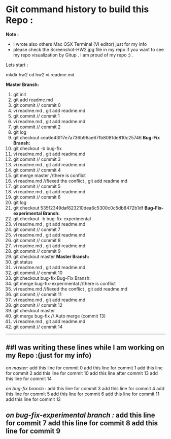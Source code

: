 
# Git command history to build this Repo :

**Note :**
* I wrote also others Mac OSX Terminal (VI editor) just for my info 
* please check the Screenshot-HW2.jpg file in my repo if you want to see my repo visualization by Gitup . I am proud of my repo :) .  

Lets start :

mkdir hw2
cd hw2
vi readme.md

**Master Bransh:**
1.	git init
2.	git add readme.md
3.	git commit   // commit 0
4.	vi readme.md  , git add readme.md
5.	git commit   // commit 1
6.	 vi readme.md  , git add readme.md
7.	git commit   // commit 2
8.	git log 
9.	git checkout cea6e43f17e7a736b96ae67fb8081de810c25746
**Bug-Fix Bransh:**
10.	git checkout -b bug-fix
11.	vi readme.md  , git add readme.md
12.	git commit   // commit 3
13.	vi readme.md  , git add readme.md
14.	git commit   // commit 4
15.	git merge master //there is conflict
16.	vi readme.md //fiexed the conflict , git add readme.md
17.	git commit   // commit 5
18.	vi readme.md  , git add readme.md
19.	git commit   // commit 6
20.	git log
21.	git checkout 535f2349daf823210dea6c5300c0c5db8472b1df
**Bug-Fix-experimental Bransh:**
22.	git checkout -b bug-fix-experimental
23.	vi readme.md  , git add readme.md
24.	git commit   // commit 7
25.	vi readme.md  , git add readme.md
26.	git commit   // commit 8
27.	vi readme.md  , git add readme.md
28.	git commit   // commit 9
29.	git checkout master
**Master Bransh:**
30.	git status
31.	vi readme.md  , git add readme.md
32.	git commit   // commit 10
33.	git checkout bug-fix
Bug-Fix Bransh:
34.	git merge bug-fix-experimental //there is conflict
35.	vi readme.md //fiexed the conflict , git add readme.md
36.	git commit   // commit 11
37.	vi readme.md  , git add readme.md
38.	git commit   // commit 12
39.	git checkout master
40.	git merge bug-fix // Auto merge (commit 13)
41.	vi readme.md  , git add readme.md
42.	git commit   // commit 14


------------------------------------------------
##I was writing these lines while I am working on my Repo :(just for my info) 
-----------------------------------
*on master:*
add this line for commit 0
add this line for commit 1
add this line for commit 2
add this line for commit 10
add this line after  commit 13
add this line for commit 14

*on bug-fix branch :*
add this line for commit 3
add this line for commit 4 
add this line for commit 5
add this line for commit 6
add this line for commit 11
add this line for commit 12

*on bug-fix-experimental branch :*
add this line for commit 7
add this line for commit 8
add this line for commit 9
-------------------------------------




